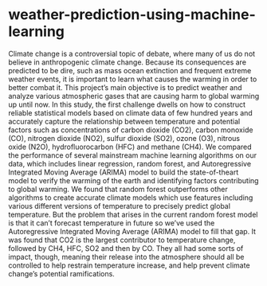 # weather-prediction-using-machine-learning
Climate change is a controversial topic of debate, where many of us do not believe in anthropogenic climate change. Because its consequences are predicted to be dire, such as mass ocean extinction and frequent extreme weather events, it is important to learn what causes the warming in order to better combat it. This project’s main objective is to predict weather and analyze various atmospheric gases that are causing harm to global warming up until now. In this study, the first challenge dwells on how to construct reliable statistical models based on climate data of few hundred years and accurately capture the relationship between temperature and potential factors such as concentrations of carbon dioxide (CO2), carbon monoxide (CO), nitrogen dioxide (NO2), sulfur dioxide (SO2), ozone (O3), nitrous oxide (N2O), hydrofluorocarbon (HFC) and methane (CH4). We compared the performance of several mainstream machine learning algorithms on our data, which includes linear regression, random forest, and Autoregressive Integrated Moving Average (ARIMA) model to build the state-of-theart model to verify the warming of the earth and identifying factors contributing to global warming. We found that random forest outperforms other algorithms to create accurate climate models which use features including various different versions of temperature to precisely predict global temperature. But the problem that arises in the current random forest model is that it can’t forecast temperature in future so we’ve used the Autoregressive Integrated Moving Average (ARIMA) model to fill that gap. It was found that CO2 is the largest contributor to temperature change, followed by CH4, HFC, SO2 and then by CO. They all had some sorts of impact, though, meaning their release into the atmosphere should all be controlled to help restrain temperature increase, and help prevent climate change’s potential ramifications.
